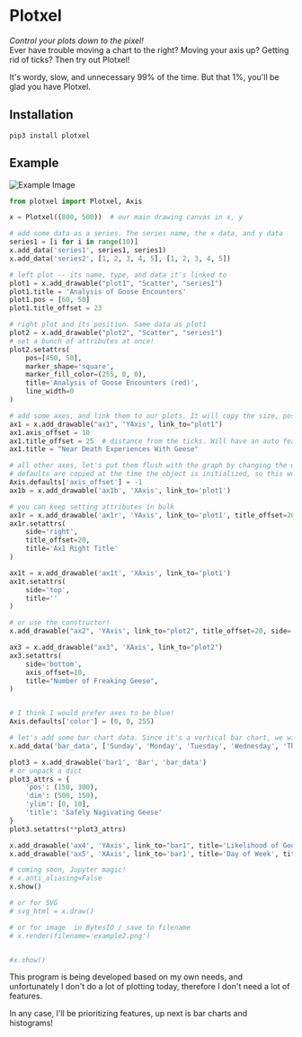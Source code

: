 # Plotxel

*Control your plots down to the pixel!*  
Ever have trouble moving a chart to the right? Moving your axis up? Getting rid of ticks? Then try out Plotxel!

It's wordy, slow, and unnecessary 99% of the time. But that 1%, you'll be glad you have Plotxel.

## Installation

    pip3 install plotxel
    
## Example

![Example Image](https://github.com/danhitchcock/plotxel/wiki/example2.png)
```python
from plotxel import Plotxel, Axis

x = Plotxel((800, 500))  # our main drawing canvas in x, y

# add some data as a series. The series name, the x data, and y data
series1 = [i for i in range(10)]
x.add_data('series1', series1, series1)
x.add_data('series2', [1, 2, 3, 4, 5], [1, 2, 3, 4, 5])

# left plot -- its name, type, and data it's linked to
plot1 = x.add_drawable("plot1", "Scatter", "series1")
plot1.title = 'Analysis of Goose Encounters'
plot1.pos = [60, 50]
plot1.title_offset = 23

# right plot and its position. Same data as plot1
plot2 = x.add_drawable("plot2", "Scatter", "series1")
# set a bunch of attributes at once!
plot2.setattrs(
    pos=[450, 50],
    marker_shape='square',
    marker_fill_color=(255, 0, 0),
    title='Analysis of Goose Encounters (red)',
    line_width=0
)

# add some axes, and link them to our plots. It will copy the size, position, scale, and limits of whichever plot it is linked to
ax1 = x.add_drawable("ax1", 'YAxis', link_to="plot1")
ax1.axis_offset = 10
ax1.title_offset = 25  # distance from the ticks. Will have an auto feature in the future!
ax1.title = "Near Death Experiences With Geese"

# all other axes, let's put them flush with the graph by changing the default
# defaults are copied at the time the object is initialized, so this won't affect ax1
Axis.defaults['axis_offset'] = -1
ax1b = x.add_drawable('ax1b', 'XAxis', link_to='plot1')

# you can keep setting attributes in bulk
ax1r = x.add_drawable('ax1r', 'YAxis', link_to='plot1', title_offset=20)
ax1r.setattrs(
    side='right',
    title_offset=20,
    title='Ax1 Right Title'
)

ax1t = x.add_drawable('ax1t', 'XAxis', link_to='plot1')
ax1t.setattrs(
    side='top',
    title=''
)

# or use the constructor!
x.add_drawable("ax2", 'YAxis', link_to="plot2", title_offset=20, side='right', axis_offset=10)

ax3 = x.add_drawable("ax3", 'XAxis', link_to="plot2")
ax3.setattrs(
    side='bottom',
    axis_offset=10,
    title="Number of Freaking Geese",
)


# I think I would prefer axes to be blue!
Axis.defaults['color'] = (0, 0, 255)

# let's add some bar chart data. Since it's a vertical bar chart, we will pull Y data
x.add_data('bar_data', ['Sunday', 'Monday', 'Tuesday', 'Wednesday', 'Thursday', 'Friday', 'Saturday'], [1, 9, 4, 5, 3, 6, 2])

plot3 = x.add_drawable('bar1', 'Bar', 'bar_data')
# or unpack a dict
plot3_attrs = {
    'pos': (150, 300),
    'dim': (500, 150),
    'ylim': [0, 10],
    'title': 'Safely Nagivating Geese'
}
plot3.setattrs(**plot3_attrs)

x.add_drawable('ax4', 'YAxis', link_to="bar1", title='Likelihood of Goose Attack', title_offset=25)
x.add_drawable('ax5', 'XAxis', link_to='bar1', title='Day of Week', title_offset=5)

# coming soon, Jupyter magic!
# x.anti_aliasing=False
x.show()

# or for SVG
# svg_html = x.draw()

# or for image  in BytesIO / save to filename
# x.render(filename='example2.png')


#x.show()
```
    


    
This program is being developed based on my own needs, and unfortunately I don't do a lot of plotting today, therefore I don't need a lot of features.

In any case, I'll be prioritizing features, up next is bar charts and histograms! 
